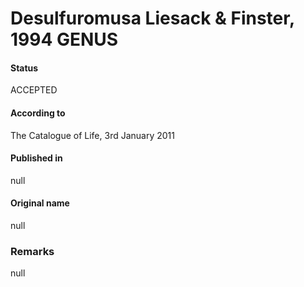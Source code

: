 # Desulfuromusa Liesack & Finster, 1994 GENUS

#### Status
ACCEPTED

#### According to
The Catalogue of Life, 3rd January 2011

#### Published in
null

#### Original name
null

### Remarks
null